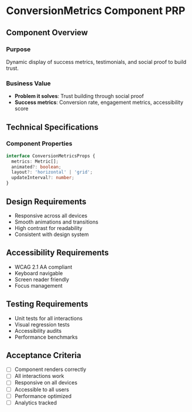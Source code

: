 # ConversionMetrics Component PRP

## Component Overview

### Purpose
Dynamic display of success metrics, testimonials, and social proof to build trust.

### Business Value
- **Problem it solves**: Trust building through social proof
- **Success metrics**: Conversion rate, engagement metrics, accessibility score

## Technical Specifications

### Component Properties
```typescript
interface ConversionMetricsProps {
  metrics: Metric[];
  animated?: boolean;
  layout?: 'horizontal' | 'grid';
  updateInterval?: number;
}
```

## Design Requirements
- Responsive across all devices
- Smooth animations and transitions
- High contrast for readability
- Consistent with design system

## Accessibility Requirements
- WCAG 2.1 AA compliant
- Keyboard navigable
- Screen reader friendly
- Focus management

## Testing Requirements
- Unit tests for all interactions
- Visual regression tests
- Accessibility audits
- Performance benchmarks

## Acceptance Criteria
- [ ] Component renders correctly
- [ ] All interactions work
- [ ] Responsive on all devices
- [ ] Accessible to all users
- [ ] Performance optimized
- [ ] Analytics tracked
